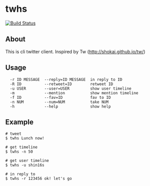 # twhs

[![Build Status](https://travis-ci.org/suzuki-shin/twhs.svg?branch=master)](https://travis-ci.org/suzuki-shin/twhs)

## About ##

This is cli twitter client. Inspired by Tw (http://shokai.github.io/tw/)

## Usage ##

```
  -r ID MESSAGE  --reply=ID MESSAGE  in reply to ID
  -R ID          --retweet=ID        retweet ID
  -u USER        --user=USER         show user timeline
  -m             --mention           show mention timeline
  -f ID          --fav=ID            fav to ID
  -n NUM         --num=NUM           take NUM
  -h             --help              show help
```

## Example ##

```
# tweet
$ twhs Lunch now!
```
```
# get timeline
$ twhs -n 50
```
```
# get user timeline
$ twhs -u shin16s
```
```
# in reply to
$ twhs -r 123456 ok! let's go
```
